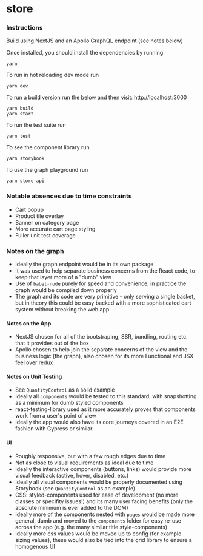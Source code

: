 # store

### Instructions

Build using NextJS and an Apollo GraphQL endpoint (see notes below)

Once installed, you should install the dependencies by running

```
yarn
```

To run in hot reloading dev mode run

```
yarn dev
```

To run a build version run the below and then visit: http://localhost:3000

```
yarn build
yarn start
```

To run the test suite run

```
yarn test
```

To see the component library run

```
yarn storybook
```

To use the graph playground run

```
yarn store-api
```

### Notable absences due to time constraints

- Cart popup
- Product tile overlay
- Banner on category page
- More accurate cart page styling
- Fuller unit test coverage

### Notes on the graph

- Ideally the graph endpoint would be in its own package
- It was used to help separate business concerns from the React code, to keep that layer more of a "dumb" view
- Use of `babel-node` purely for speed and convenience, in practice the graph would be compiled down properly
- The graph and its code are very primitive - only serving a single basket, but in theory this could be easy backed with a more sophisticated cart system without breaking the web app

#### Notes on the App

- NextJS chosen for all of the bootstraping, SSR, bundling, routing etc. that it provides out of the box
- Apollo chosen to help join the separate concerns of the view and the business logic (the graph), also chosen for its more Functional and JSX feel over redux

#### Notes on Unit Testing

- See `QuantityControl` as a solid example
- Ideally all `components` would be tested to this standard, with snapshotting as a minimum for dumb styled components
- react-testing-library used as it more accurately proves that components work from a user's point of view
- Ideally the app would also have its core journeys covered in an E2E fashion with Cypress or similar

#### UI

- Roughly responsive, but with a few rough edges due to time
- Not as close to visual requirements as ideal due to time
- Ideally the interactive components (buttons, links) would provide more visual feedback (active, hover, disabled, etc.)
- Ideally all visual components would be properly documented using Storybook (see `QuantityControl` as an example)
- CSS: styled-components used for ease of development (no more classes or specifity issues!) and its many user facing benefits (only the absolute minimum is ever added to the DOM)
- Ideally more of the components nested with `pages` would be made more general, dumb and moved to the `components` folder for easy re-use across the app (e.g. the many similar title style-components)
- Ideally more css values would be moved up to config (for example sizing values), these would also be tied into the grid library to ensure a homogenous UI
